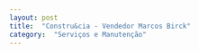 ```yaml
---
layout: post
title:  "Constru&cia - Vendedor Marcos Birck"
category:  "Serviços e Manutenção"
---
```

